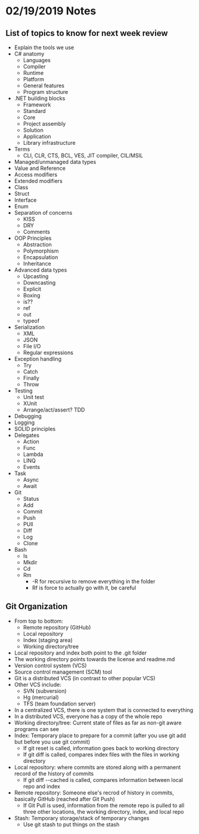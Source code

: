 # 02/19/2019 Notes

## List of topics to know for next week review
- Explain the tools we use
- C# anatomy
    - Languages
    - Compiler
    - Runtime
    - Platform
    - General features
    - Program structure
- .NET building blocks
    - Framework
    - Standard
    - Core
    - Project assembly
    - Solution
    - Application
    - Library infrastructure
- Terms
    - CLI, CLR, CTS, BCL, VES, JIT compiler, CIL/MSIL
- Managed/unmanaged data types
- Value and Reference
- Access modifiers
- Extended modifiers
- Class
- Struct
- Interface
- Enum
- Separation of concerns
    - KISS
    - DRY
    - Comments
- OOP Principles
    - Abstraction
    - Polymorphism
    - Encapsulation
    - Inheritance
- Advanced data types
    - Upcasting
    - Downcasting
    - Explicit
    - Boxing
    - is??
    - ref
    - out
    - typeof
- Serialization
    - XML
    - JSON
    - File I/O
    - Regular expressions
- Exception handling
    - Try
    - Catch
    - Finally
    - Throw
- Testing
    - Unit test
    - XUnit
    - Arrange/act/assert? TDD
- Debugging
- Logging
- SOLID principles
- Delegates
    - Action
    - Func
    - Lambda
    - LINQ
    - Events
- Task
    - Async
    - Await
- Git
    - Status
    - Add
    - Commit
    - Push
    - PUll
    - Diff
    - Log
    - Clone
- Bash
    - Is
    - Mkdir
    - Cd
    - Rm
        - -R for recursive to remove everything in the folder
        - Rf is force to actually go with it, be careful

## Git Organization
- From top to bottom:
    - Remote repository (GitHub)
    - Local repository
    - Index (staging area)
    - Working directory/tree
- Local repository and index both point to the .git folder
- The working directory points towards the license and readme.md
- Version control system (VCS)
- Source control management (SCM) tool
- Git is a distributed VCS (in contrast to other popular VCS)
- Other VCS include:
    - SVN (subversion)
    - Hg (mercurial)
    - TFS (team foundation server)
- In a centralized VCS, there is one system that is connected to everything
- In a distributed VCS, everyone has a copy of the whole repo
- Working directory/tree: Current state of files as far as non-git aware programs can see
- Index: Temporary place to prepare for a commit (after you use git add but before you use git commit)
    - If git reset is called, information goes back to working directory
    - If git diff is called, compares index files with the files in working directory
- Local repository: where commits are stored along with a permanent record of the history of commits
    - If git diff --cached is called, compares information between local repo and index
- Remote repository: Someone else's recrod of history in commits, basically GitHub (reached after Git Push)
    - If Git Pull is used, information from the remote repo is pulled to all three other locations, the working directory, index, and local repo
- Stash: Temporary storage/stack of temporary changes
    - Use git stash to put things on the stash